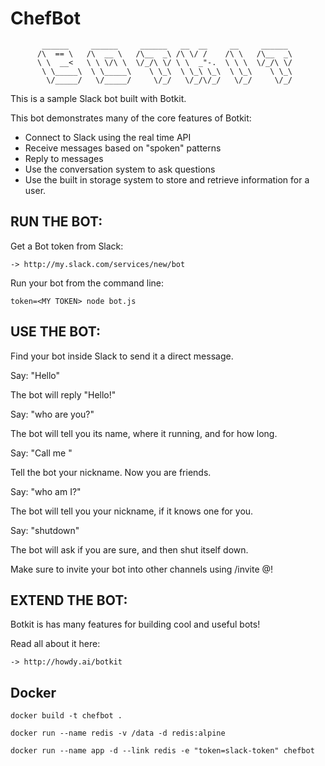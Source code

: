 # ChefBot


           ______     ______     ______   __  __     __     ______
          /\  == \   /\  __ \   /\__  _\ /\ \/ /    /\ \   /\__  _\
          \ \  __<   \ \ \/\ \  \/_/\ \/ \ \  _"-.  \ \ \  \/_/\ \/
           \ \_____\  \ \_____\    \ \_\  \ \_\ \_\  \ \_\    \ \_\
            \/_____/   \/_____/     \/_/   \/_/\/_/   \/_/     \/_/


This is a sample Slack bot built with Botkit.

This bot demonstrates many of the core features of Botkit:

* Connect to Slack using the real time API
* Receive messages based on "spoken" patterns
* Reply to messages
* Use the conversation system to ask questions
* Use the built in storage system to store and retrieve information
  for a user.

## RUN THE BOT:

  Get a Bot token from Slack:

    -> http://my.slack.com/services/new/bot

  Run your bot from the command line:

    token=<MY TOKEN> node bot.js

## USE THE BOT:

  Find your bot inside Slack to send it a direct message.

  Say: "Hello"

  The bot will reply "Hello!"

  Say: "who are you?"

  The bot will tell you its name, where it running, and for how long.

  Say: "Call me <nickname>"

  Tell the bot your nickname. Now you are friends.

  Say: "who am I?"

  The bot will tell you your nickname, if it knows one for you.

  Say: "shutdown"

  The bot will ask if you are sure, and then shut itself down.

  Make sure to invite your bot into other channels using /invite @<my bot>!

## EXTEND THE BOT:

  Botkit is has many features for building cool and useful bots!

  Read all about it here:

    -> http://howdy.ai/botkit

## Docker

`docker build -t chefbot .`

`docker run --name redis -v /data -d redis:alpine`

`docker run --name app -d --link redis -e "token=slack-token" chefbot`

